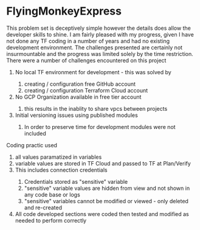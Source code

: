 # FlyingMonkeyExpress

This problem set is deceptively simple however the details does allow the developer skills to shine. 
I am fairly pleased with my progress, given I have not done any TF coding in a number of years and had no existing development environment.  The challenges presented are certainly not insurmountable and the progress was limited solely by the time restriction.
There were a number of challenges encountered on this project
<ol>
<li>No local TF environment for development - this was solved by</li>
    <ol>
   <li>creating / configuration free GitHub account</li>
   <li>creating / configuration Terraform Cloud account</li>
    </ol>
<li>No GCP Organization available in free tier account</li>
    <ol>
   <li>this results in the inablity to share vpcs between projects</li>
    </ol>
   <li>Initial versioning issues using published modules</li>
     <ol>
   <li>In order to preserve time for development modules were not included</li>
    </ol>
</ol>
<p>Coding practic used
    <ol>
   <li>all values paramatized in variables</li>
   <li>variable values are stored in TF Cloud and passed to TF at Plan/Verify</li>
    <li>This includes connection credentials</li>
        <ol>
            <li>Credentials stored as "sensitive" variable</li> 
            <li>"sensitive" variable values are hidden from view and not shown in any code base or logs</li>
             <li>"sensitive" variables cannot be modified or viewed - only deleted and re-created</li>
        </ol>
    <li>All code developed sections were coded then tested and modified as needed to perform correctly</li>
</p>
